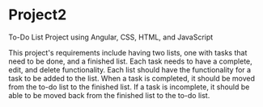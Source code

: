 # Project2
To-Do List Project using Angular, CSS, HTML, and JavaScript

This project's requirements include having two lists, one with tasks that need to be done, and a finished list.
Each task needs to have a complete, edit, and delete functionality.
Each list should have the functionality for a task to be added to the list.
When a task is completed, it should be moved from the to-do list to the finished list.
If a task is incomplete, it should be able to be moved back from the finished list to the to-do list.
